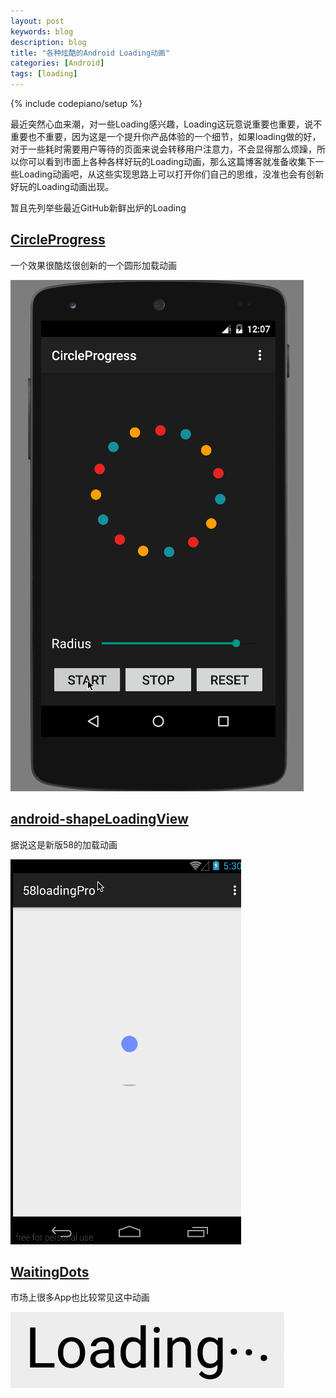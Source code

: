 ```yaml
---
layout: post
keywords: blog
description: blog
title: "各种炫酷的Android Loading动画"
categories: [Android]
tags: [loading]
---
```

{% include codepiano/setup %}

最近突然心血来潮，对一些Loading感兴趣，Loading这玩意说重要也重要，说不重要也不重要，因为这是一个提升你产品体验的一个细节，如果loading做的好，对于一些耗时需要用户等待的页面来说会转移用户注意力，不会显得那么烦躁，所以你可以看到市面上各种各样好玩的Loading动画，那么这篇博客就准备收集下一些Loading动画吧，从这些实现思路上可以打开你们自己的思维，没准也会有创新好玩的Loading动画出现。

暂且先列举些最近GitHub新鲜出炉的Loading

## [CircleProgress](https://github.com/Fichardu/CircleProgress)

一个效果很酷炫很创新的一个圆形加载动画

<img src="/image/progress.gif"/>

## [android-shapeLoadingView](https://github.com/zzz40500/android-shapeLoadingView)

据说这是新版58的加载动画

<img src="/image/58loading.gif"/>

## [WaitingDots](https://github.com/tajchert/WaitingDots)

市场上很多App也比较常见这中动画

<img src="/image/dotsLoadingAnimation.gif"/>
